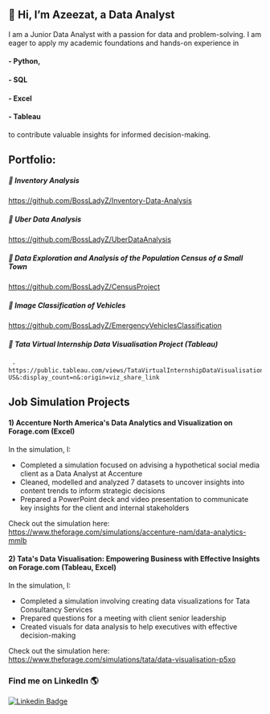 ## 👋 Hi, I’m Azeezat, a Data Analyst 
<!-- ![Docker](https://img.shields.io/badge/-Docker-fff?&logo=Docker) -->
I am a Junior Data Analyst with a passion for data and problem-solving. I am eager to apply my academic foundations and hands-on experience in 
####  - Python, 
####  - SQL 
####  - Excel
####  - Tableau
to contribute valuable insights for informed decision-making.

## Portfolio:
##### 🎈 Inventory Analysis
https://github.com/BossLadyZ/Inventory-Data-Analysis

##### 🎈 Uber Data Analysis
https://github.com/BossLadyZ/UberDataAnalysis

##### 🎈 Data Exploration and Analysis of the Population Census of a Small Town
https://github.com/BossLadyZ/CensusProject
 
##### 🎈 Image Classification of Vehicles
https://github.com/BossLadyZ/EmergencyVehiclesClassification


##### 🎈  Tata Virtual Internship Data Visualisation Project  (Tableau)
     - https://public.tableau.com/views/TataVirtualInternshipDataVisualisationProject/Dashboard1?:language=en-US&:display_count=n&:origin=viz_share_link
<!--- ## SQL Projects include:--->

## Job Simulation Projects
  #### 1) Accenture North America's Data Analytics and Visualization on Forage.com (Excel) 
  In the simulation, I: 
   - Completed a simulation focused on advising a hypothetical social media client as a Data Analyst at Accenture
   - Cleaned, modelled and analyzed 7 datasets to uncover insights into content trends to inform strategic decisions
   - Prepared a PowerPoint deck and video presentation to communicate key insights for the client and internal stakeholders
   
Check out the simulation here: https://www.theforage.com/simulations/accenture-nam/data-analytics-mmlb

#### 2) Tata's Data Visualisation: Empowering Business with Effective Insights on Forage.com (Tableau, Excel)
In the simulation, I:
   - Completed a simulation involving creating data visualizations for Tata Consultancy Services
   - Prepared questions for a meeting with client senior leadership
   - Created visuals for data analysis to help executives with effective decision-making
 
Check out the simulation here: https://www.theforage.com/simulations/tata/data-visualisation-p5xo

### Find me on LinkedIn 🌎

[![Linkedin Badge](https://img.shields.io/badge/-LinkedIn-blue?style=flat-square&logo=Linkedin&logoColor=white&link=https://www.linkedin.com/in/sambayo/)](https://www.linkedin.com/in/azeezat-busari/)

<!-- - 💞️ I’m looking to collaborate on interesting FrontEnd Web development projects, particularly ones in agriculture.
- 📫 Reach me on busariazeezat@gmail.com | twitter: @azeezatu_ 

-->

<!---
BossLadyZ/BossLadyZ is a ✨ special ✨ repository because its `README.md` (this file) appears on your GitHub profile.
You can click the Preview link to take a look at your changes.
--->



